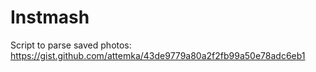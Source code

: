 # Instmash
Script to parse saved photos: <br>
https://gist.github.com/attemka/43de9779a80a2f2fb99a50e78adc6eb1
